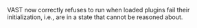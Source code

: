 VAST now correctly refuses to run when loaded plugins fail their initialization,
i.e., are in a state that cannot be reasoned about.
